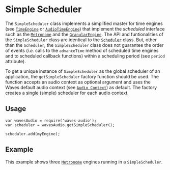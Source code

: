 ---
---

# Simple Scheduler

The `SimpleScheduler` class implements a simplified master for time engines (see [`TimeEngine`](#audio-time-engine) or [`AudioTimeEngine`](#audio-audio-time-engine)) that implement the *scheduled* interface such as the [`Metronome`](#audio-metronome) and the [`GranularEngine`](#audio-granular-engine).
The API and funtionalities of the `SimpleScheduler` class are identical to the [`Scheduler`](#audio-scheduler) class. But, other than the `Scheduler`, the `SimpleScheduler` class does not guarantee the order of events (*i.e.* calls to the `advanceTime` method of scheduled time engines and to scheduled callback functions) within a scheduling period (see `period` attribute).

To get a unique instance of `SimpleScheduler` as the global scheduler of an application, the `getSimpleScheduler` factory function should be used. The function accepts an audio context as optional argument and uses the Waves default audio context (see [`Audio Context`](#audio-audio-context)) as default. The factory creates a single (simple) scheduler for each audio context.

## Usage

~~~
var wavesAudio = require('waves-audio');
var scheduler = wavesAudio.getSimpleScheduler();

scheduler.add(myEngine);
~~~

## Example

This example shows three [`Metronome`](#audio-metronome) engines running in a `SimpleScheduler`.
